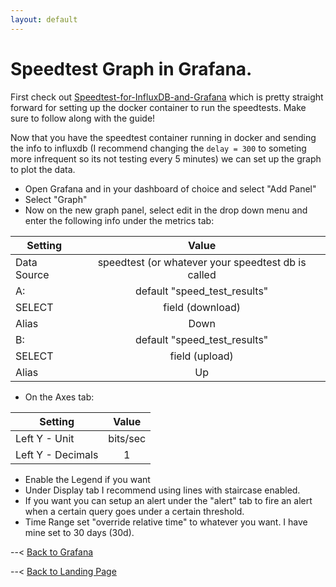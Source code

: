 ```yaml
---
layout: default
---
```


# Speedtest Graph in Grafana.

First check out [Speedtest-for-InfluxDB-and-Grafana](https://github.com/barrycarey/Speedtest-for-InfluxDB-and-Grafana) which is pretty straight forward for setting up the docker container to run the speedtests. Make sure to follow along with the guide!

Now that you have the speedtest container running in docker and sending the info to influxdb (I recommend changing the `delay = 300` to someting more infrequent so its not testing every 5 minutes) we can set up the graph to plot the data.

- Open Grafana and in your dashboard of choice and select "Add Panel"
- Select "Graph"
- Now on the new graph panel, select edit in the drop down menu and enter the following info under the metrics tab:

| Setting       | Value         |
| ------------- |:-------------:|
| Data Source   | speedtest (or whatever your speedtest db is called     |
| A:            | default "speed_test_results" |
| SELECT        | field (download)        |
| Alias         | Down |
| B:            | default "speed_test_results" |
| SELECT        | field (upload) |
| Alias         | Up |

- On the Axes tab:

| Setting | Value |
| ------- |:-----:|
| Left Y - Unit | bits/sec |
| Left Y - Decimals | 1 |

- Enable the Legend if you want
- Under Display tab I recommend using lines with staircase enabled.
- If you want you can setup an alert under the "alert" tab to fire an alert when a certain query goes under a certain threshold.
- Time Range set "override relative time" to whatever you want. I have mine set to 30 days (30d).

--< [Back to Grafana](https://alexandzors.github.io/things/grafana)

--< [Back to Landing Page](https://alexandzors.github.io/things)
